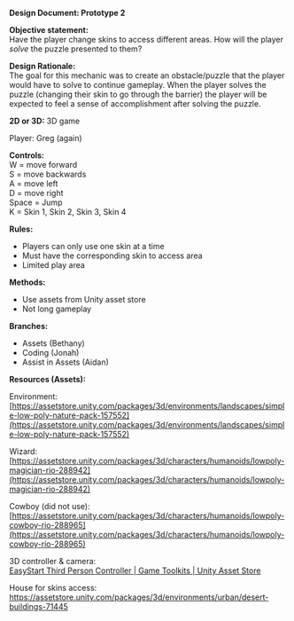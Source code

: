 **Design Document: Prototype 2**

**Objective statement:**   
Have the player change skins to access different areas. How will the player *solve* the puzzle presented to them? 

**Design Rationale:**  
The goal for this mechanic was to create an obstacle/puzzle that the player would have to solve to continue gameplay. When the player solves the puzzle (changing their skin to go through the barrier) the player will be expected to feel a sense of accomplishment after solving the puzzle.

**2D or 3D:** 3D game

Player: Greg (again) 

**Controls:**  
W \= move forward  
S \= move backwards  
A \= move left  
D \= move right  
Space \= Jump  
K \= Skin 1, Skin 2, Skin 3, Skin 4 

**Rules:** 

- Players can only use one skin at a time  
- Must have the corresponding skin to access area   
- Limited play area

**Methods:**  

- Use assets from Unity asset store  
- Not long gameplay

**Branches:** 

- Assets (Bethany)  
- Coding (Jonah)  
- Assist in Assets (Aidan) 

**Resources (Assets):**

Environment: [https://assetstore.unity.com/packages/3d/environments/landscapes/simple-low-poly-nature-pack-157552](https://assetstore.unity.com/packages/3d/environments/landscapes/simple-low-poly-nature-pack-157552) 

Wizard:  
[https://assetstore.unity.com/packages/3d/characters/humanoids/lowpoly-magician-rio-288942](https://assetstore.unity.com/packages/3d/characters/humanoids/lowpoly-magician-rio-288942) 

Cowboy (did not use): [https://assetstore.unity.com/packages/3d/characters/humanoids/lowpoly-cowboy-rio-288965](https://assetstore.unity.com/packages/3d/characters/humanoids/lowpoly-cowboy-rio-288965) 

3D controller & camera:  
[EasyStart Third Person Controller | Game Toolkits | Unity Asset Store](https://assetstore.unity.com/packages/tools/game-toolkits/easystart-third-person-controller-278977)

House for skins access:  
https://assetstore.unity.com/packages/3d/environments/urban/desert-buildings-71445  
